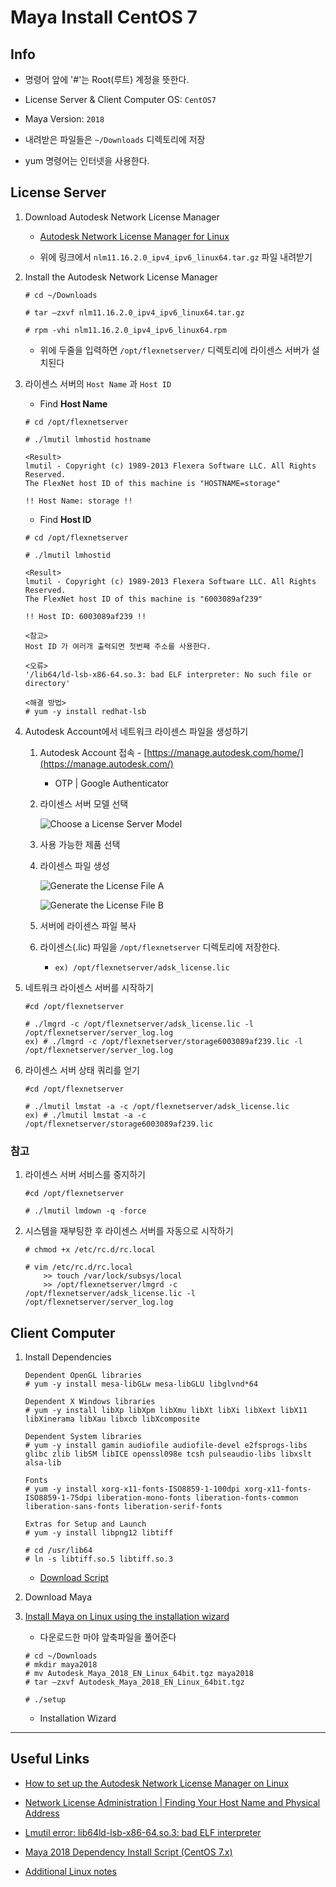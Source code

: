 # Maya Install CentOS 7

## Info

- 명령어 앞에 '#'는 Root(루트) 계정을 뜻한다.

- License Server & Client Computer OS: ```CentOS7```

- Maya Version: ```2018```

- 내려받은 파일들은 ```~/Downloads``` 디렉토리에 저장

- yum 명령어는 인터넷을 사용한다.

## License Server

1. Download Autodesk Network License Manager

    - [Autodesk Network License Manager for Linux](https://knowledge.autodesk.com/search-result/caas/downloads/content/autodesk-network-license-manager-for-linux.html)
    
    - 위에 링크에서 ```nlm11.16.2.0_ipv4_ipv6_linux64.tar.gz``` 파일 내려받기


1. Install the Autodesk Network License Manager

    ```
    # cd ~/Downloads
    
    # tar –zxvf nlm11.16.2.0_ipv4_ipv6_linux64.tar.gz

    # rpm -vhi nlm11.16.2.0_ipv4_ipv6_linux64.rpm
    ```

    - 위에 두줄을 입력하면 ```/opt/flexnetserver/``` 디렉토리에 라이센스 서버가 설치된다

1. 라이센스 서버의 ```Host Name``` 과 ```Host ID``` 
    
    - Find **Host Name**
    ```
    # cd /opt/flexnetserver
    
    # ./lmutil lmhostid hostname 
    
    <Result>
    lmutil - Copyright (c) 1989-2013 Flexera Software LLC. All Rights Reserved.
    The FlexNet host ID of this machine is "HOSTNAME=storage"
    
    !! Host Name: storage !!
    ```
    
    
    - Find **Host ID**
    ```
    # cd /opt/flexnetserver
    
    # ./lmutil lmhostid
    
    <Result>
    lmutil - Copyright (c) 1989-2013 Flexera Software LLC. All Rights Reserved.
    The FlexNet host ID of this machine is "6003089af239"
    
    !! Host ID: 6003089af239 !!
    
    <참고>
    Host ID 가 여러개 출력되면 첫번째 주소를 사용한다.
    ```
    
    ```
    <오류>
    '/lib64/ld-lsb-x86-64.so.3: bad ELF interpreter: No such file or directory'
    
    <해결 방법>
    # yum -y install redhat-lsb
    ```
    
1. Autodesk Account에서 네트워크 라이센스 파일을 생성하기

    1. Autodesk Account 접속 - [https://manage.autodesk.com/home/](https://manage.autodesk.com/)
        - OTP | Google Authenticator
        
    1. 라이센스 서버 모델 선택
        
        ![Choose a License Server Model](https://knowledge.autodesk.com/sites/default/files/images/account-select-server-type-650(1).jpg)
    
    1. 사용 가능한 제품 선택
    
    1. 라이센스 파일 생성
    
        ![Generate the License File A](https://knowledge.autodesk.com/sites/default/files/images/account-server-single-get-650.jpg)
    
        ![Generate the License File B](https://knowledge.autodesk.com/sites/default/files/images/account-license-file-email.jpg)
        
    1. 서버에 라이센스 파일 복사
    
        

    1. 라이센스(.lic) 파일을 ```/opt/flexnetserver``` 디렉토리에 저장한다.
        - ```ex) /opt/flexnetserver/adsk_license.lic```


1. 네트워크 라이센스 서버를 시작하기
    ```
    #cd /opt/flexnetserver
    
    # ./lmgrd -c /opt/flexnetserver/adsk_license.lic -l /opt/flexnetserver/server_log.log
    ex) # ./lmgrd -c /opt/flexnetserver/storage6003089af239.lic -l /opt/flexnetserver/server_log.log
    ```

1. 라이센스 서버 상태 쿼리를 얻기
    ```
    #cd /opt/flexnetserver
    
    # ./lmutil lmstat -a -c /opt/flexnetserver/adsk_license.lic
    ex) # ./lmutil lmstat -a -c /opt/flexnetserver/storage6003089af239.lic
    ```

### 참고

1. 라이센스 서버 서비스를 중지하기
    ```
    #cd /opt/flexnetserver
    
    # ./lmutil lmdown -q -force
    ```

1. 시스템을 재부팅한 후 라이센스 서버를 자동으로 시작하기
    ```
    # chmod +x /etc/rc.d/rc.local
    
    # vim /etc/rc.d/rc.local
        >> touch /var/lock/subsys/local 
        >> /opt/flexnetserver/lmgrd -c /opt/flexnetserver/adsk_license.lic -l /opt/flexnetserver/server_log.log 
    ```


## Client Computer

1. Install Dependencies
    
    ```
    Dependent OpenGL libraries
    # yum -y install mesa-libGLw mesa-libGLU libglvnd*64

    Dependent X Windows libraries
    # yum -y install libXp libXpm libXmu libXt libXi libXext libX11 libXinerama libXau libxcb libXcomposite

    Dependent System libraries
    # yum -y install gamin audiofile audiofile-devel e2fsprogs-libs glibc zlib libSM libICE openssl098e tcsh pulseaudio-libs libxslt alsa-lib

    Fonts
    # yum -y install xorg-x11-fonts-ISO8859-1-100dpi xorg-x11-fonts-ISO8859-1-75dpi liberation-mono-fonts liberation-fonts-common liberation-sans-fonts liberation-serif-fonts

    Extras for Setup and Launch
    # yum -y install libpng12 libtiff

    # cd /usr/lib64
    # ln -s libtiff.so.5 libtiff.so.3
    ```
    - [Download Script](https://gitlab.com/snippets/1690538)


1. Download Maya

1. [Install Maya on Linux using the installation wizard](https://knowledge.autodesk.com/support/maya/troubleshooting/caas/CloudHelp/cloudhelp/2018/ENU/Installation-Maya/files/GUID-10FE31A8-7092-45BE-9E53-44D0D096E431-htm.html)

    - 다운로드한 마야 앞축파일을 풀어준다    
    ```
    # cd ~/Downloads
    # mkdir maya2018
    # mv Autodesk_Maya_2018_EN_Linux_64bit.tgz maya2018
    # tar –zxvf Autodesk_Maya_2018_EN_Linux_64bit.tgz
    
    # ./setup
    ```
    
    - Installation Wizard
    

---

## Useful Links

- [How to set up the Autodesk Network License Manager on Linux](https://knowledge.autodesk.com/support/maya/troubleshooting/caas/sfdcarticles/sfdcarticles/How-to-set-up-a-Network-License-Server-Manager-on-Linux.html)

- [Network License Administration | Finding Your Host Name and Physical Address](https://knowledge.autodesk.com/customer-service/network-license-administration/get-ready-network-license/getting-network-license-file/finding-your-host-name-and-id)

- [Lmutil error: lib64ld-lsb-x86-64.so.3: bad ELF interpreter](https://knowledge.autodesk.com/support/maya/learn-explore/caas/sfdcarticles/sfdcarticles/Lmutil-error-lib64ld-lsb-x86-64-so-3-bad-ELF-interpreter.html)

- [Maya 2018 Dependency Install Script (CentOS 7.x)](https://gitlab.com/snippets/1690538)

- [Additional Linux notes](https://knowledge.autodesk.com/support/maya/troubleshooting/caas/CloudHelp/cloudhelp/2018/ENU/Installation-Maya/files/GUID-D2B5433C-E0D2-421B-9BD8-24FED217FD7F-htm.html)
